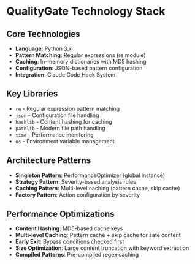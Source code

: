 # QualityGate Technology Stack

## Core Technologies
- **Language**: Python 3.x
- **Pattern Matching**: Regular expressions (re module)
- **Caching**: In-memory dictionaries with MD5 hashing
- **Configuration**: JSON-based pattern configuration
- **Integration**: Claude Code Hook System

## Key Libraries
- `re` - Regular expression pattern matching
- `json` - Configuration file handling  
- `hashlib` - Content hashing for caching
- `pathlib` - Modern file path handling
- `time` - Performance monitoring
- `os` - Environment variable management

## Architecture Patterns
- **Singleton Pattern**: PerformanceOptimizer (global instance)
- **Strategy Pattern**: Severity-based analysis rules
- **Caching Pattern**: Multi-level caching (pattern cache, skip cache)
- **Factory Pattern**: Action configuration by severity

## Performance Optimizations
- **Content Hashing**: MD5-based cache keys
- **Multi-level Caching**: Pattern cache + skip cache for safe content
- **Early Exit**: Bypass conditions checked first
- **Size Optimization**: Large content truncation with keyword extraction
- **Compiled Patterns**: Pre-compiled regex caching